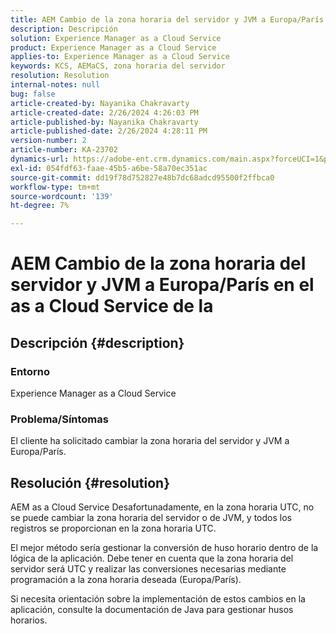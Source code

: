 ```yaml
---
title: AEM Cambio de la zona horaria del servidor y JVM a Europa/París en el as a Cloud Service de la
description: Descripción
solution: Experience Manager as a Cloud Service
product: Experience Manager as a Cloud Service
applies-to: Experience Manager as a Cloud Service
keywords: KCS, AEMaCS, zona horaria del servidor
resolution: Resolution
internal-notes: null
bug: false
article-created-by: Nayanika Chakravarty
article-created-date: 2/26/2024 4:26:03 PM
article-published-by: Nayanika Chakravarty
article-published-date: 2/26/2024 4:28:11 PM
version-number: 2
article-number: KA-23702
dynamics-url: https://adobe-ent.crm.dynamics.com/main.aspx?forceUCI=1&pagetype=entityrecord&etn=knowledgearticle&id=f997ebb8-c3d4-ee11-9079-6045bd006b4b
exl-id: 054fdf63-faae-45b5-a6be-58a70ec351ac
source-git-commit: dd19f78d752827e48b7dc68adcd95500f2ffbca0
workflow-type: tm+mt
source-wordcount: '139'
ht-degree: 7%

---
```


# AEM Cambio de la zona horaria del servidor y JVM a Europa/París en el as a Cloud Service de la

## Descripción {#description}


### Entorno

Experience Manager as a Cloud Service

### Problema/Síntomas

El cliente ha solicitado cambiar la zona horaria del servidor y JVM a Europa/París.


## Resolución {#resolution}


AEM as a Cloud Service Desafortunadamente, en la zona horaria UTC, no se puede cambiar la zona horaria del servidor o de JVM, y todos los registros se proporcionan en la zona horaria UTC.

El mejor método sería gestionar la conversión de huso horario dentro de la lógica de la aplicación. Debe tener en cuenta que la zona horaria del servidor será UTC y realizar las conversiones necesarias mediante programación a la zona horaria deseada (Europa/París).

Si necesita orientación sobre la implementación de estos cambios en la aplicación, consulte la documentación de Java para gestionar husos horarios.
